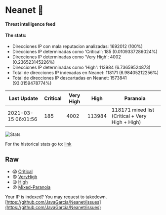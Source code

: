 # Neanet :hocho:
#### Threat intelligence feed
#### The stats:

- Direcciones IP con mala reputacion analizadas: 1692012 (100%)
- Direcciones IP determinadas como 'Critical':  185 (0.0109337286024%)
- Direcciones IP determinadas como 'Very High':  4002 (0.236523145226%)
- Direcciones IP determinadas como 'High':  113984 (6.73659524873)
- Total de direcciones IP indexadas en Neanet:  118171 (6.98405212256%)
- Total de direcciones IP descartadas en Neanet:  1573841 (93.0159478774%)

| Last Update | Critical | Very High | High | Paranoia |
| --- | --- | --- | --- | --- |
| 2021-03-15 06:01:56 | 185 | 4002 | 113984 | 118171 mixed list (Critical + Very High + High)|

![Stats](https://docs.google.com/spreadsheets/d/e/2PACX-1vSnaNMIXVabIpDJjufMlzH7poXnshF3mgd8Is1g9ytUEzVsP5my4Trn8f-xkoLLQ38xpL3HtmUexLo6/pubchart?oid=501124687&format=image)

For the historical stats go to: [link](/stats.csv)
## Raw
- :scream: [Critical](https://raw.githubusercontent.com/JavaGarcia/Neanet/master/blacklists/neanet_critical.txt)
- :fearful: [VeryHigh](https://raw.githubusercontent.com/JavaGarcia/Neanet/master/blacklists/neanet_veryHigh.txtt)
- :frowning: [High](https://raw.githubusercontent.com/JavaGarcia/Neanet/master/blacklists/neanet_high.txt)
- :dizzy_face: [Mixed-Paranoia](https://raw.githubusercontent.com/JavaGarcia/Neanet/master/blacklists/neanet_all.txt)


Your IP is indexed? You may request to takedown. [https://github.com/JavaGarcia/Neanet/issues](https://github.com/JavaGarcia/Neanet/issues)











































































































































































































































































































































































































































































































































































































































































































































































































































































































































































































































































































































































































































































































































































































































































































































































































































































































































































































































































































































































































































































































































































































































































































































































































































































































































































































































































































































































































































































































































































































































































































































































































































































































































































































































































































































































































































































































































































































































































































































































































































































































































































































































































































































































































































































































































































































































































































































































































































































































































































































































































